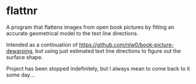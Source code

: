 flattnr
=======

A program that flattens images from open book pictures by fitting an accurate geometrical model to the text line directions.

Intended as a continuation of https://github.com/nlw0/book-picture-dewarping, but using just estimated text line directions to figure out the surface shape.

Project has been stopped indefinitely, but I always mean to come back to it some day...
